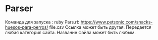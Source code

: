 # Parser
Команда для запуска :
ruby Pars.rb https://www.petsonic.com/snacks-huesos-para-perros/ file.csv
Ссылка может быть другая. Передается любая категория сайта.
Название файла может быть любым.
